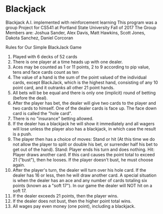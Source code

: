 # Blackjack
Blackjack A.I. implemented with reinforcement learning
This program was a group Project for CS541 at Portland State University
Fall of 2017
The Group Members are: Joshua Sander, Alex Davis, Matt Hawkins, Scott Jones, Dakota Sanchez, Daniel Corcoran

Rules for Our Simple BlackJack Game

1. Played with 6 decks of 52 cards
2. There is one player at a time heads up with one dealer. 
2. Aces may be counted as 1 or 11 points, 2 to 9 according to pip value, tens and face cards count as ten
3. The value of a hand is the sum of the point valued of the individual cards, except BlackJack, which is the highest hand, consisting of any 10 point card, and it outranks all other 21 point hands.
4. All bets will be be equal and there is only one (implicit) round of betting (before the deal).
5. After the player has bet, the dealer will give two cards to the player and two cards to himself. One of the dealer cards is face up. The face down card is called the "hole card".
6. There is no "insurance" betting allowed. 
7. If the dealer has a blackjack he will show it immediately and all wagers will lose unless the player also has a blackjack, in which case the result is a push. 
8. The player then has a choice of moves: Stand or hit (At this time we do not allow the player to split or double his bet, or surrender half his bet to get out of the hand).
	Stand: Player ends his turn and does nothing. 
	Hit: Player draws another card. If this card causes the point total to exceed 21 ("bust"), then he looses. If the player doesn't bust, he must choose again. 
9. After the player's turn, the dealer will turn over his hole card. If the dealer has 16 or less, then he will draw another card. A special situation is when the dealer has an ace and any number of cards totaling six points (known as a "soft 17"). In our game the dealer will NOT hit on a soft 17.
10. If the dealer exceeds 21 points, then the player wins. 
11. If the dealer does not bust, then the higher point total wins. 
12. All wages pay even money (one point), including a blackjack. 

